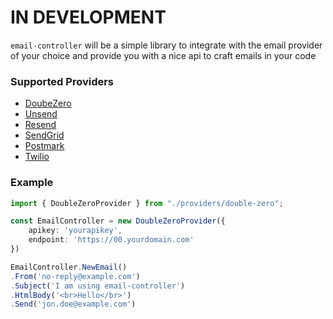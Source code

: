 # IN DEVELOPMENT
`email-controller` will be a simple library to integrate with the email provider of your choice and provide you with a nice api to craft emails in your code

### Supported Providers
- [DoubeZero](https://www.double-zero.cloud/)
- [Unsend](https://unsend.dev/)
- [Resend](https://resend.com/)
- [SendGrid](https://sendgrid.com/en-us)
- [Postmark](https://postmarkapp.com/)
- [Twilio](https://www.twilio.com/de-de/sendgrid/email-api)

### Example
```ts
import { DoubleZeroProvider } from "./providers/double-zero";

const EmailController = new DoubleZeroProvider({
    apikey: 'yourapikey',
    endpoint: 'https://00.yourdomain.com'
})

EmailController.NewEmail()
.From('no-reply@example.com')
.Subject('I am using email-controller')
.HtmlBody('<br>Hello</br>')
.Send('jon.doe@example.com')
```

